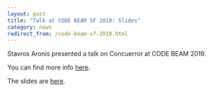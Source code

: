 ```yaml
---
layout: post
title: "Talk at CODE BEAM SF 2019: Slides"
category: news
redirect_from: /code-beam-sf-2019.html
---
```


Stavros Aronis presented a talk on Concuerror at CODE BEAM 2019.

You can find more info [here](https://codesync.global/speaker/stavros-aronis/#301modeling-and-verifying-distributed-applications-with-concuerror).

The slides are [here](/assets/pdf/CodeBEAMSF2019.pdf).
